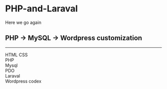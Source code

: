 # PHP-and-Laraval
Here we go again

## PHP -> MySQL -> Wordpress customization 
---
HTML CSS<br>
PHP<br>
Mysql <br>
PDO<br>
Laraval<br>
Wordpress codex<br>
